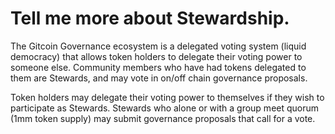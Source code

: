 # Tell me more about Stewardship.

The Gitcoin Governance ecosystem is a delegated voting system (liquid democracy) that allows token holders to delegate their voting power to someone else. Community members who have had tokens delegated to them are Stewards, and may vote in on/off chain governance proposals.

Token holders may delegate their voting power to themselves if they wish to participate as Stewards. Stewards who alone or with a group meet quorum (1mm token supply) may submit governance proposals that call for a vote.
